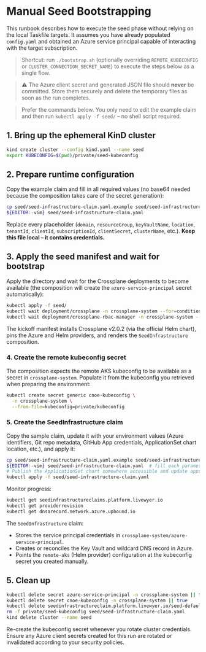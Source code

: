 # Manual Seed Bootstrapping

This runbook describes how to execute the seed phase without relying on the local Taskfile targets. It assumes you have already populated `config.yaml` and obtained an Azure service principal capable of interacting with the target subscription.

> Shortcut: run `./bootstrap.sh` (optionally overriding `REMOTE_KUBECONFIG` or `CLUSTER_CONNECTION_SECRET_NAME`) to execute the steps below as a single flow.

> :warning: The Azure client secret and generated JSON file should **never** be committed. Store them securely and delete the temporary files as soon as the run completes.

> Prefer the commands below. You only need to edit the example claim and then run
> `kubectl apply -f seed/` – no shell script required.

## 1. Bring up the ephemeral KinD cluster

```bash
kind create cluster --config kind.yaml --name seed
export KUBECONFIG=$(pwd)/private/seed-kubeconfig
```

## 2. Prepare runtime configuration

Copy the example claim and fill in all required values (no base64 needed because the
composition takes care of the secret generation):

```bash
cp seed/seed-infrastructure-claim.yaml.example seed/seed-infrastructure-claim.yaml
${EDITOR:-vim} seed/seed-infrastructure-claim.yaml
```

Replace every placeholder (`domain`, `resourceGroup`, `keyVaultName`, `location`, `tenantId`,
`clientId`, `subscriptionId`, `clientSecret`, `clusterName`, etc.). **Keep this file local – it
contains credentials.**

## 3. Apply the seed manifest and wait for bootstrap

Apply the directory and wait for the Crossplane deployments to become available (the composition will create the `azure-service-principal` secret automatically):

```bash
kubectl apply -f seed/
kubectl wait deployment/crossplane -n crossplane-system --for=condition=Available --timeout=10m
kubectl wait deployment/crossplane-rbac-manager -n crossplane-system --for=condition=Available --timeout=10m
```

The kickoff manifest installs Crossplane v2.0.2 (via the official Helm chart), pins the Azure and Helm providers,
and renders the `SeedInfrastructure` composition.

### 4. Create the remote kubeconfig secret

The composition expects the remote AKS kubeconfig to be available as a secret in `crossplane-system`.
Populate it from the kubeconfig you retrieved when preparing the environment:

```bash
kubectl create secret generic cnoe-kubeconfig \
  -n crossplane-system \
  --from-file=kubeconfig=private/kubeconfig
```

### 5. Create the SeedInfrastructure claim

Copy the sample claim, update it with your environment values (Azure identifiers, Git repo metadata, GitHub App credentials, ApplicationSet chart location, etc.), and apply it:

```bash
cp seed/seed-infrastructure-claim.yaml.example seed/seed-infrastructure-claim.yaml
${EDITOR:-vim} seed/seed-infrastructure-claim.yaml  # fill each parameter (Azure IDs, repo settings, GitHub App values, chart repo, etc.)
# Publish the ApplicationSet chart somewhere accessible and update appsetChartRepository/appsetChartName/appsetChartVersion.
kubectl apply -f seed/seed-infrastructure-claim.yaml
```

Monitor progress:

```bash
kubectl get seedinfrastructureclaims.platform.livewyer.io
kubectl get providerrevision
kubectl get dnsarecord.network.azure.upbound.io
```
The `SeedInfrastructure` claim:
- Stores the service principal credentials in `crossplane-system/azure-service-principal`.
- Creates or reconciles the Key Vault and wildcard DNS record in Azure.
- Points the `remote-aks` (Helm provider) configuration at the kubeconfig secret you created manually.

## 5. Clean up

```bash
kubectl delete secret azure-service-principal -n crossplane-system || true
kubectl delete secret cnoe-kubeconfig -n crossplane-system || true
kubectl delete seedinfrastructureclaim.platform.livewyer.io/seed-default || true
rm -f private/seed-kubeconfig seed/seed-infrastructure-claim.yaml
kind delete cluster --name seed
```

Re-create the kubeconfig secret whenever you rotate cluster credentials. Ensure any Azure client secrets created for this run are rotated or invalidated according to your security policies.
